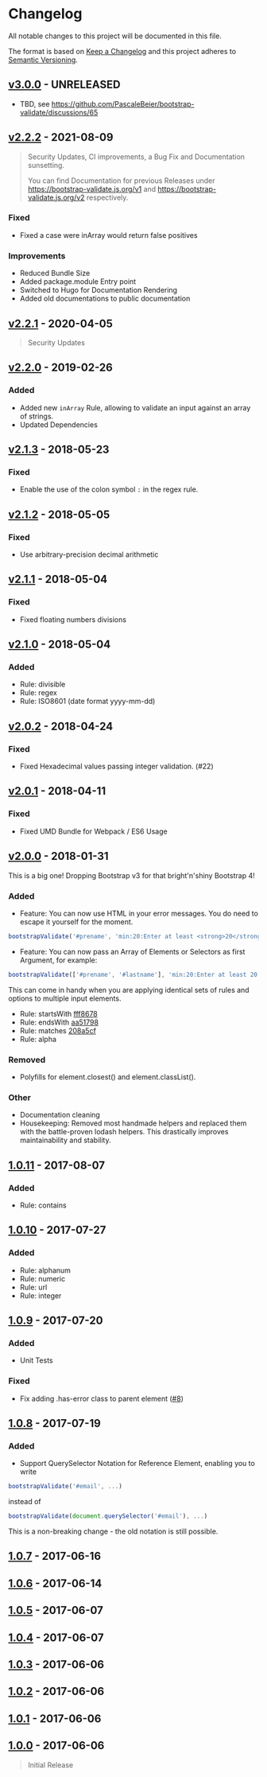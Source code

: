 # Changelog
All notable changes to this project will be documented in this file.

The format is based on [Keep a Changelog](http://kepachangelog.com/ene/1.0.0/)
and this project adheres to [Semantic Versioning](http://semver.org/spec/v2.0.0.html).

## [v3.0.0] - UNRELEASED

- TBD, see <https://github.com/PascaleBeier/bootstrap-validate/discussions/65>

## [v2.2.2] - 2021-08-09

> Security Updates, CI improvements, a Bug Fix and Documentation sunsetting.
>
> You can find Documentation for previous Releases under
> <https://bootstrap-validate.js.org/v1> and
> <https://bootstrap-validate.js.org/v2> respectively.

### Fixed

- Fixed a case were inArray would return false positives

### Improvements

- Reduced Bundle Size
- Added package.module Entry point
- Switched to Hugo for Documentation Rendering
- Added old documentations to public documentation

## [v2.2.1] - 2020-04-05

> Security Updates

## [v2.2.0] - 2019-02-26

### Added

- Added new `inArray` Rule, allowing to validate an input against an array of strings.
- Updated Dependencies

## [v2.1.3] - 2018-05-23

### Fixed

- Enable the use of the colon symbol `:` in the regex rule.

## [v2.1.2] - 2018-05-05

### Fixed

- Use arbitrary-precision decimal arithmetic

## [v2.1.1] - 2018-05-04

### Fixed

- Fixed floating numbers divisions

## [v2.1.0] - 2018-05-04

### Added

- Rule: divisible
- Rule: regex
- Rule: ISO8601 (date format yyyy-mm-dd)

## [v2.0.2] - 2018-04-24

### Fixed

- Fixed Hexadecimal values passing integer validation. (#22)

## [v2.0.1] - 2018-04-11

### Fixed

- Fixed UMD Bundle for Webpack / ES6 Usage

## [v2.0.0] - 2018-01-31

This is a big one! Dropping Bootstrap v3 for that bright'n'shiny Bootstrap 4!

### Added

- Feature: You can now use HTML in your error messages. You do need to escape it yourself for the moment.

```javascript
bootstrapValidate('#prename', 'min:20:Enter at least <strong>20</strong> characters.');
```

- Feature: You can now pass an Array of Elements or Selectors as first Argument, for example:

```javascript
bootstrapValidate(['#prename', '#lastname'], 'min:20:Enter at least 20 characters!');
```

This can come in handy when you are applying identical sets of rules and options to multiple input elements.

- Rule: startsWith [fff8678](https://github.com/PascaleBeier/bootstrap-validate/commit/fff867887914a97876ae66c0b4867d46c17a02b6)
- Rule: endsWith [aa51798](https://github.com/PascaleBeier/bootstrap-validate/commit/aa51798fd7702183c683021a60fb8705e0306d2b)
- Rule: matches [208a5cf](https://github.com/PascaleBeier/bootstrap-validate/commit/208a5cf7ab17add9da153addcdcf90eefb9529be)
- Rule: alpha

### Removed

- Polyfills for element.closest() and element.classList().

### Other

- Documentation cleaning
- Housekeeping: Removed most handmade helpers and replaced them with the battle-proven lodash helpers. This drastically improves maintainability and stability.

## [1.0.11] - 2017-08-07

### Added

- Rule: contains

## [1.0.10] - 2017-07-27

### Added

- Rule: alphanum
- Rule: numeric
- Rule: url
- Rule: integer

## [1.0.9] - 2017-07-20

### Added

- Unit Tests

### Fixed

- Fix adding .has-error class to parent element ([#8](https://github.com/PascaleBeier/bootstrap-validate/issues/8))

## [1.0.8] - 2017-07-19

### Added

- Support QuerySelector Notation for Reference Element, enabling you to write

```js
bootstrapValidate('#email', ...)
```

instead of

```js
bootstrapValidate(document.querySelector('#email'), ...)
```

This is a non-breaking change - the old notation is still possible.


## [1.0.7] - 2017-06-16

## [1.0.6] - 2017-06-14

## [1.0.5] - 2017-06-07

## [1.0.4] - 2017-06-07

## [1.0.3] - 2017-06-06

## [1.0.2] - 2017-06-06

## [1.0.1] - 2017-06-06

[v3.0.0]: https://github.com/PascaleBeier/bootstrap-validate/compare/v2.2.2...v3.0.0
[v2.2.2]: https://github.com/PascaleBeier/bootstrap-validate/compare/v2.2.1...v2.2.2
[v2.2.1]: https://github.com/PascaleBeier/bootstrap-validate/compare/v2.2.0...v2.2.1
[v2.2.0]: https://github.com/PascaleBeier/bootstrap-validate/compare/v2.1.3...v2.2.0
[v2.1.3]: https://github.com/PascaleBeier/bootstrap-validate/compare/v2.1.2...v2.1.3
[v2.1.2]: https://github.com/PascaleBeier/bootstrap-validate/compare/v2.1.1...v2.1.2
[v2.1.1]: https://github.com/PascaleBeier/bootstrap-validate/compare/v2.1.0...v2.1.1
[v2.1.0]: https://github.com/PascaleBeier/bootstrap-validate/compare/v2.0.2...v2.1.0
[v2.0.2]: https://github.com/PascaleBeier/bootstrap-validate/compare/v2.0.1...v2.0.2
[v2.0.1]: https://github.com/PascaleBeier/bootstrap-validate/compare/v2.0.0...v2.0.1
[v2.0.0]: https://github.com/PascaleBeier/bootstrap-validate/compare/1.0.11...v2.0.0
[1.0.11]: https://github.com/PascaleBeier/bootstrap-validate/compare/1.0.10...1.0.11
[1.0.10]: https://github.com/PascaleBeier/bootstrap-validate/compare/1.0.9...1.0.10
[1.0.9]: https://github.com/PascaleBeier/bootstrap-validate/compare/1.0.8...1.0.9
[1.0.8]: https://github.com/PascaleBeier/bootstrap-validate/compare/1.0.7...1.0.8
[1.0.7]: https://github.com/PascaleBeier/bootstrap-validate/compare/1.0.6...1.0.7
[1.0.6]: https://github.com/PascaleBeier/bootstrap-validate/compare/1.0.5...1.0.6
[1.0.5]: https://github.com/PascaleBeier/bootstrap-validate/compare/1.0.4...1.0.5
[1.0.4]: https://github.com/PascaleBeier/bootstrap-validate/compare/1.0.3...1.0.4
[1.0.3]: https://github.com/PascaleBeier/bootstrap-validate/compare/1.0.2...1.0.3
[1.0.2]: https://github.com/PascaleBeier/bootstrap-validate/compare/1.0.1...1.0.2
[1.0.1]: https://github.com/PascaleBeier/bootstrap-validate/compare/1.0.0...1.0.1
[1.0.0]: https://github.com/PascaleBeier/bootstrap-validate/commit/aa4fbffa625dc389292cc1246bd04573f9371e93

## [1.0.0] - 2017-06-06

> Initial Release
